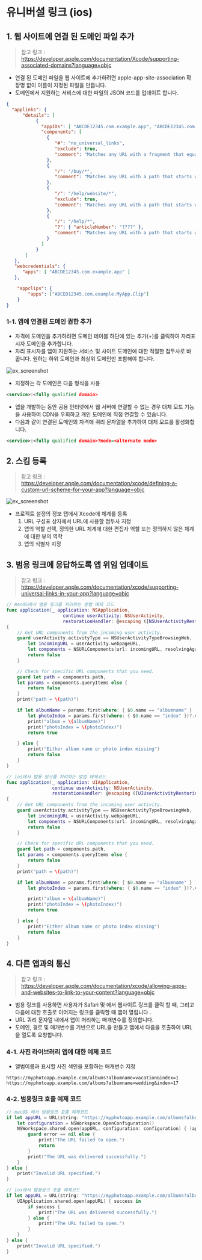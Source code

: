 # 유니버셜 링크 (ios)


## 1. 웹 사이트에 연결 된 도메인 파일 추가
> 참고 링크 : https://developer.apple.com/documentation/Xcode/supporting-associated-domains?language=objc

* 연결 된 도메인 파일을 웹 사이트에 추가하려면 apple-app-site-association 확장명 없이 이름이 지정된 파일을 만듭니다.
* 도메인에서 지원하는 서비스에 대한 파일의 JSON 코드를 업데이트 합니다.

```json
{
  "applinks": {
      "details": [
           {
             "appIDs": [ "ABCDE12345.com.example.app", "ABCDE12345.com.example.app2" ],
             "components": [
               {
                  "#": "no_universal_links",
                  "exclude": true,
                  "comment": "Matches any URL with a fragment that equals no_universal_links and instructs the system not to open it as a universal link."
               },
               {
                  "/": "/buy/*",
                  "comment": "Matches any URL with a path that starts with /buy/."
               },
               {
                  "/": "/help/website/*",
                  "exclude": true,
                  "comment": "Matches any URL with a path that starts with /help/website/ and instructs the system not to open it as a universal link."
               },
               {
                  "/": "/help/*",
                  "?": { "articleNumber": "????" },
                  "comment": "Matches any URL with a path that starts with /help/ and that has a query item with name 'articleNumber' and a value of exactly four characters."
               }
             ]
           }
       ]
   },
   "webcredentials": {
      "apps": [ "ABCDE12345.com.example.app" ]
   },

    "appclips": {
        "apps": ["ABCED12345.com.example.MyApp.Clip"]
    }
}
```


### 1-1. 앱에 연결된 도메인 권한 추가

* 자격에 도메인을 추가하려면 도메인 테이블 하단에 있는 추가(+)를 클릭하여 자리표시자 도메인을 추가합니다.
* 자리 표시자를 앱이 지원하는 서비스 및 사이트 도메인에 대한 적절한 접두사로 바꿉니다. 원하는 하위 도메인과 최상위 도메인만 포함해야 합니다.

![ex_screenshot](https://github.com/linkprice/MerchantSetup/blob/master/App/AppSetup/Untitled_1.png?raw=true)

* 지정하는 각 도메인은 다음 형식을 사용
```xml
<service>:<fully qualified domain>
```
* 앱을 개발하는 동안 공용 인터넷에서 웹 서버에 연결할 수 없는 경우 대체 모드 기능을 사용하여 CDN을 우회하고 개인 도메인에 직접 연결할 수 있습니다.
* 다음과 같이 연결된 도메인의 자격에 쿼리 문자열을 추가하여 대체 모드를 활성화합니다.
```xml
<service>:<fully qualified domain>?mode=<alternate mode>
```




## 2. 스킴 등록
> 참고 링크 : https://developer.apple.com/documentation/xcode/defining-a-custom-url-scheme-for-your-app?language=objc

![ex_screenshot](https://github.com/linkprice/MerchantSetup/blob/master/App/AppSetup/Untitled_2.png?raw=true)

* 프로젝트 설정의 정보 탭에서 Xcode에 체계를 등록
  1. URL 구성표 상자에서 URL에 사용할 접두사 지정
  2. 앱의 역할 선택, 정의한 URL 체계에 대한 편집자 역할 또는 정의하지 않은 체계에 대한 뷰의 역학
  3. 앱의 식별자 지정
  



## 3. 범용 링크에 응답하도록 앱 위임 업데이트
> 참고 링크 : https://developer.apple.com/documentation/xcode/supporting-universal-links-in-your-app?language=objc

```swift
// macOS에서 범용 링크를 처리하는 방법 예제 코드
func application(_ application: NSApplication,
                     continue userActivity: NSUserActivity,
                     restorationHandler: @escaping ([NSUserActivityRestoring]) -> Void) -> Bool
{
    // Get URL components from the incoming user activity.
    guard userActivity.activityType == NSUserActivityTypeBrowsingWeb,
        let incomingURL = userActivity.webpageURL,
        let components = NSURLComponents(url: incomingURL, resolvingAgainstBaseURL: true) else {
        return false
    }

    // Check for specific URL components that you need.
    guard let path = components.path,
    let params = components.queryItems else {
        return false
    }    
    print("path = \(path)")

    if let albumName = params.first(where: { $0.name == "albumname" } )?.value,
        let photoIndex = params.first(where: { $0.name == "index" })?.value {            
        print("album = \(albumName)")
        print("photoIndex = \(photoIndex)")
        return true  

    } else {
        print("Either album name or photo index missing")
        return false
    }
}

// ios에서 범용 링크를 처리하는 방법 에제코드
func application(_ application: UIApplication,
                 continue userActivity: NSUserActivity,
                 restorationHandler: @escaping ([UIUserActivityRestoring]?) -> Void) -> Bool
{
    // Get URL components from the incoming user activity.
    guard userActivity.activityType == NSUserActivityTypeBrowsingWeb,
        let incomingURL = userActivity.webpageURL,
        let components = NSURLComponents(url: incomingURL, resolvingAgainstBaseURL: true) else {
        return false
    }

    // Check for specific URL components that you need.
    guard let path = components.path,
    let params = components.queryItems else {
        return false
    }    
    print("path = \(path)")

    if let albumName = params.first(where: { $0.name == "albumname" } )?.value,
        let photoIndex = params.first(where: { $0.name == "index" })?.value {

        print("album = \(albumName)")
        print("photoIndex = \(photoIndex)")
        return true

    } else {
        print("Either album name or photo index missing")
        return false
    }
}
```




## 4. 다른 앱과의 통신
> 참고 링크 : https://developer.apple.com/documentation/xcode/allowing-apps-and-websites-to-link-to-your-content?language=objc

* 범용 링크를 사용하면 사용자가 Safari 및 에서 웹사이트 링크를 클릭 할 때, 그리고 다음에 대한 호출로 이어지는 링크를 클릭할 때 앱이 열립니다 .
* URL 쿼리 문자열 내에서 앱이 처리하는 매개변수를 정의합니다.
* 도메인, 경로 및 매개변수를 기반으로 URL을 만들고 앱에서 다음을 호출하여 URL을 열도록 요청합니다.


### 4-1. 사진 라이브러리 앱에 대한 예제 코드

* 앨범이름과 표시할 사진 색인을 포함하는 매개변수 지정

```
https://myphotoapp.example.com/albums?albumname=vacation&index=1
https://myphotoapp.example.com/albums?albumname=wedding&index=17
```


### 4-2. 범용링크 호출 예제 코드

```swift
// macOS 에서 범용링크 호출 예제코드
if let appURL = URL(string: "https://myphotoapp.example.com/albums?albumname=vacation&index=1") {
    let configuration = NSWorkspace.OpenConfiguration()
    NSWorkspace.shared.open(appURL, configuration: configuration) { (app, error) in
        guard error == nil else {
            print("The URL failed to open.")
            return
        }
        print("The URL was delivered successfully.")
    }
} else {
    print("Invalid URL specified.")
}

// ios에서 범용링크 호출 예제코드
if let appURL = URL(string: "https://myphotoapp.example.com/albums?albumname=vacation&index=1") {
    UIApplication.shared.open(appURL) { success in
        if success {
            print("The URL was delivered successfully.")
        } else {
            print("The URL failed to open.")
        }
    }
} else {
    print("Invalid URL specified.")
}
```
